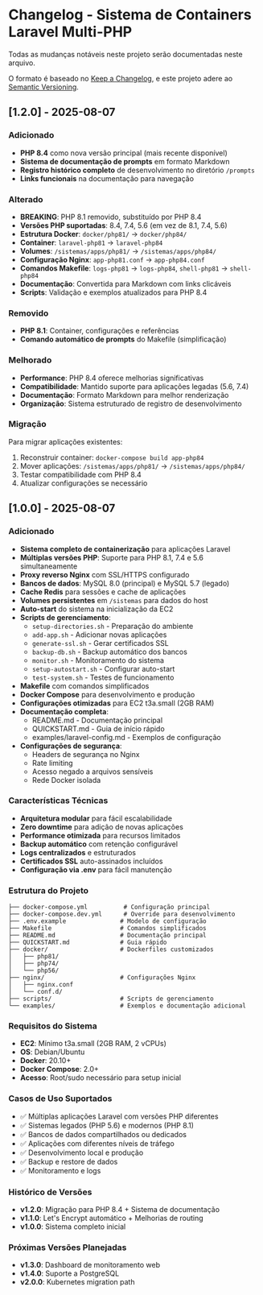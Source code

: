 # Changelog - Sistema de Containers Laravel Multi-PHP

Todas as mudanças notáveis neste projeto serão documentadas neste arquivo.

O formato é baseado no [Keep a Changelog](https://keepachangelog.com/pt-BR/1.0.0/),
e este projeto adere ao [Semantic Versioning](https://semver.org/lang/pt-BR/).

## [1.2.0] - 2025-08-07

### Adicionado
- **PHP 8.4** como nova versão principal (mais recente disponível)
- **Sistema de documentação de prompts** em formato Markdown
- **Registro histórico completo** de desenvolvimento no diretório `/prompts`
- **Links funcionais** na documentação para navegação

### Alterado
- **BREAKING**: PHP 8.1 removido, substituído por PHP 8.4
- **Versões PHP suportadas**: 8.4, 7.4, 5.6 (em vez de 8.1, 7.4, 5.6)
- **Estrutura Docker**: `docker/php81/` → `docker/php84/`
- **Container**: `laravel-php81` → `laravel-php84`
- **Volumes**: `/sistemas/apps/php81/` → `/sistemas/apps/php84/`
- **Configuração Nginx**: `app-php81.conf` → `app-php84.conf`
- **Comandos Makefile**: `logs-php81` → `logs-php84`, `shell-php81` → `shell-php84`
- **Documentação**: Convertida para Markdown com links clicáveis
- **Scripts**: Validação e exemplos atualizados para PHP 8.4

### Removido
- **PHP 8.1**: Container, configurações e referências
- **Comando automático de prompts** do Makefile (simplificação)

### Melhorado
- **Performance**: PHP 8.4 oferece melhorias significativas
- **Compatibilidade**: Mantido suporte para aplicações legadas (5.6, 7.4)
- **Documentação**: Formato Markdown para melhor renderização
- **Organização**: Sistema estruturado de registro de desenvolvimento

### Migração
Para migrar aplicações existentes:
1. Reconstruir container: `docker-compose build app-php84`
2. Mover aplicações: `/sistemas/apps/php81/` → `/sistemas/apps/php84/`
3. Testar compatibilidade com PHP 8.4
4. Atualizar configurações se necessário

## [1.0.0] - 2025-08-07

### Adicionado
- **Sistema completo de containerização** para aplicações Laravel
- **Múltiplas versões PHP**: Suporte para PHP 8.1, 7.4 e 5.6 simultaneamente
- **Proxy reverso Nginx** com SSL/HTTPS configurado
- **Bancos de dados**: MySQL 8.0 (principal) e MySQL 5.7 (legado)
- **Cache Redis** para sessões e cache de aplicações
- **Volumes persistentes** em `/sistemas` para dados do host
- **Auto-start** do sistema na inicialização da EC2
- **Scripts de gerenciamento**:
  - `setup-directories.sh` - Preparação do ambiente
  - `add-app.sh` - Adicionar novas aplicações
  - `generate-ssl.sh` - Gerar certificados SSL
  - `backup-db.sh` - Backup automático dos bancos
  - `monitor.sh` - Monitoramento do sistema
  - `setup-autostart.sh` - Configurar auto-start
  - `test-system.sh` - Testes de funcionamento
- **Makefile** com comandos simplificados
- **Docker Compose** para desenvolvimento e produção
- **Configurações otimizadas** para EC2 t3a.small (2GB RAM)
- **Documentação completa**:
  - README.md - Documentação principal
  - QUICKSTART.md - Guia de início rápido
  - examples/laravel-config.md - Exemplos de configuração
- **Configurações de segurança**:
  - Headers de segurança no Nginx
  - Rate limiting
  - Acesso negado a arquivos sensíveis
  - Rede Docker isolada

### Características Técnicas
- **Arquitetura modular** para fácil escalabilidade
- **Zero downtime** para adição de novas aplicações
- **Performance otimizada** para recursos limitados
- **Backup automático** com retenção configurável
- **Logs centralizados** e estruturados
- **Certificados SSL** auto-assinados incluídos
- **Configuração via .env** para fácil manutenção

### Estrutura do Projeto
```
├── docker-compose.yml          # Configuração principal
├── docker-compose.dev.yml      # Override para desenvolvimento
├── .env.example               # Modelo de configuração
├── Makefile                   # Comandos simplificados
├── README.md                  # Documentação principal
├── QUICKSTART.md              # Guia rápido
├── docker/                    # Dockerfiles customizados
│   ├── php81/
│   ├── php74/
│   └── php56/
├── nginx/                     # Configurações Nginx
│   ├── nginx.conf
│   └── conf.d/
├── scripts/                   # Scripts de gerenciamento
└── examples/                  # Exemplos e documentação adicional
```

### Requisitos do Sistema
- **EC2**: Mínimo t3a.small (2GB RAM, 2 vCPUs)
- **OS**: Debian/Ubuntu
- **Docker**: 20.10+
- **Docker Compose**: 2.0+
- **Acesso**: Root/sudo necessário para setup inicial

### Casos de Uso Suportados
- ✅ Múltiplas aplicações Laravel com versões PHP diferentes
- ✅ Sistemas legados (PHP 5.6) e modernos (PHP 8.1)
- ✅ Bancos de dados compartilhados ou dedicados
- ✅ Aplicações com diferentes níveis de tráfego
- ✅ Desenvolvimento local e produção
- ✅ Backup e restore de dados
- ✅ Monitoramento e logs

### Histórico de Versões
- **v1.2.0**: Migração para PHP 8.4 + Sistema de documentação
- **v1.1.0**: Let's Encrypt automático + Melhorias de routing
- **v1.0.0**: Sistema completo inicial

### Próximas Versões Planejadas
- **v1.3.0**: Dashboard de monitoramento web
- **v1.4.0**: Suporte a PostgreSQL
- **v2.0.0**: Kubernetes migration path
